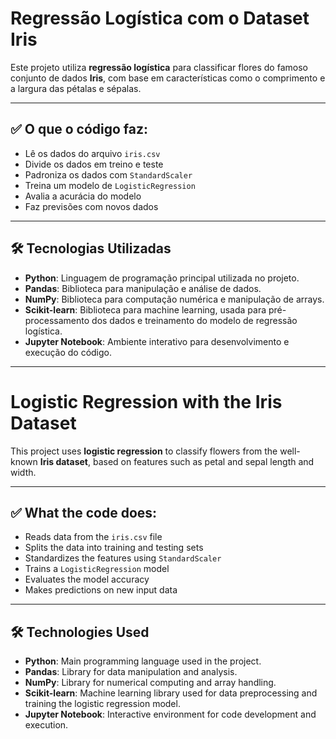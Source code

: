 # Regressão Logística com o Dataset Iris

Este projeto utiliza **regressão logística** para classificar flores do famoso conjunto de dados **Iris**, com base em características como o comprimento e a largura das pétalas e sépalas.

---

## ✅ O que o código faz:

- Lê os dados do arquivo `iris.csv`
- Divide os dados em treino e teste
- Padroniza os dados com `StandardScaler`
- Treina um modelo de `LogisticRegression`
- Avalia a acurácia do modelo
- Faz previsões com novos dados

---

## 🛠 Tecnologias Utilizadas

- **Python**: Linguagem de programação principal utilizada no projeto.
- **Pandas**: Biblioteca para manipulação e análise de dados.
- **NumPy**: Biblioteca para computação numérica e manipulação de arrays.
- **Scikit-learn**: Biblioteca para machine learning, usada para pré-processamento dos dados e treinamento do modelo de regressão logística.
- **Jupyter Notebook**: Ambiente interativo para desenvolvimento e execução do código.

---

# Logistic Regression with the Iris Dataset

This project uses **logistic regression** to classify flowers from the well-known **Iris dataset**, based on features such as petal and sepal length and width.

---

## ✅ What the code does:

- Reads data from the `iris.csv` file  
- Splits the data into training and testing sets  
- Standardizes the features using `StandardScaler`  
- Trains a `LogisticRegression` model  
- Evaluates the model accuracy  
- Makes predictions on new input data  

---

## 🛠 Technologies Used

- **Python**: Main programming language used in the project.
- **Pandas**: Library for data manipulation and analysis.
- **NumPy**: Library for numerical computing and array handling.
- **Scikit-learn**: Machine learning library used for data preprocessing and training the logistic regression model.
- **Jupyter Notebook**: Interactive environment for code development and execution.


